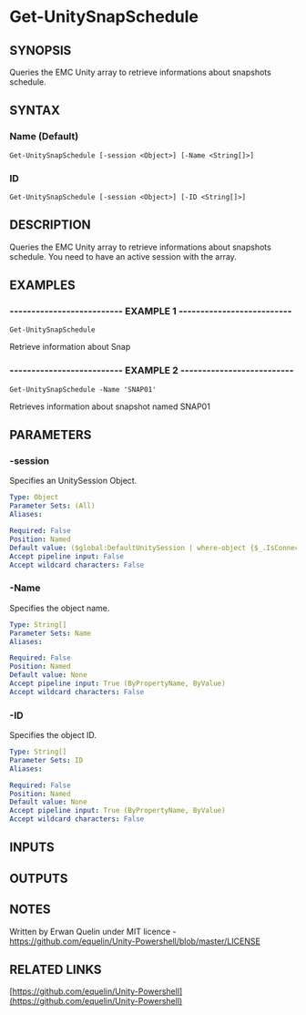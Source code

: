 # Get-UnitySnapSchedule

## SYNOPSIS
Queries the EMC Unity array to retrieve informations about snapshots schedule.

## SYNTAX

### Name (Default)
```
Get-UnitySnapSchedule [-session <Object>] [-Name <String[]>]
```

### ID
```
Get-UnitySnapSchedule [-session <Object>] [-ID <String[]>]
```

## DESCRIPTION
Queries the EMC Unity array to retrieve informations about snapshots schedule.
You need to have an active session with the array.

## EXAMPLES

### -------------------------- EXAMPLE 1 --------------------------
```
Get-UnitySnapSchedule
```

Retrieve information about Snap

### -------------------------- EXAMPLE 2 --------------------------
```
Get-UnitySnapSchedule -Name 'SNAP01'
```

Retrieves information about snapshot named SNAP01

## PARAMETERS

### -session
Specifies an UnitySession Object.

```yaml
Type: Object
Parameter Sets: (All)
Aliases: 

Required: False
Position: Named
Default value: ($global:DefaultUnitySession | where-object {$_.IsConnected -eq $true})
Accept pipeline input: False
Accept wildcard characters: False
```

### -Name
Specifies the object name.

```yaml
Type: String[]
Parameter Sets: Name
Aliases: 

Required: False
Position: Named
Default value: None
Accept pipeline input: True (ByPropertyName, ByValue)
Accept wildcard characters: False
```

### -ID
Specifies the object ID.

```yaml
Type: String[]
Parameter Sets: ID
Aliases: 

Required: False
Position: Named
Default value: None
Accept pipeline input: True (ByPropertyName, ByValue)
Accept wildcard characters: False
```

## INPUTS

## OUTPUTS

## NOTES
Written by Erwan Quelin under MIT licence - https://github.com/equelin/Unity-Powershell/blob/master/LICENSE

## RELATED LINKS

[https://github.com/equelin/Unity-Powershell](https://github.com/equelin/Unity-Powershell)

